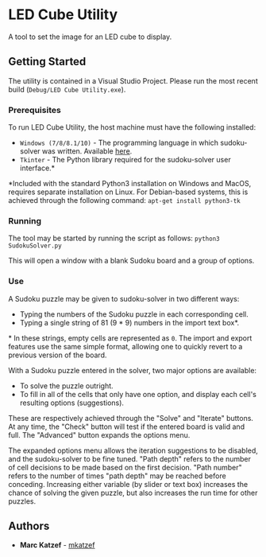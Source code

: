 # LED Cube Utility

A tool to set the image for an LED cube to display.

## Getting Started

The utility is contained in a Visual Studio Project. Please run the most recent build (`Debug/LED Cube Utility.exe`).

### Prerequisites

To run LED Cube Utility, the host machine must have the following installed:
* `Windows (7/8/8.1/10)` - The programming language in which sudoku-solver was written. Available [here](https://www.python.org/).
* `Tkinter` - The Python library required for the sudoku-solver user interface.\*

\*Included with the standard Python3 installation on Windows and MacOS, requires separate installation on Linux. For Debian-based systems, this is achieved through the following command:
`apt-get install python3-tk`

### Running

The tool may be started by running the script as follows:
`python3 SudokuSolver.py` 

This will open a window with a blank Sudoku board and a group of options.

### Use

A Sudoku puzzle may be given to sudoku-solver in two different ways:
* Typing the numbers of the Sudoku puzzle in each corresponding cell.
* Typing a single string of 81 (9 \* 9) numbers in the import text box\*.

\* In these strings, empty cells are represented as `0`. The import and export features use the same simple format, allowing one to quickly revert to a previous version of the board.

With a Sudoku puzzle entered in the solver, two major options are available:
* To solve the puzzle outright.
* To fill in all of the cells that only have one option, and display each cell's resulting options (suggestions).

These are respectively achieved through the "Solve" and "Iterate" buttons. At any time, the "Check" button will test if the entered board is valid and full. The "Advanced" button expands the options menu.

The expanded options menu allows the iteration suggestions to be disabled, and the sudoku-solver to be fine tuned. "Path depth" refers to the number of cell decisions to be made based on the first decision. "Path number" refers to the number of times "path depth" may be reached before conceding. Increasing either variable (by slider or text box) increases the chance of solving the given puzzle, but also increases the run time for other puzzles.

## Authors

* **Marc Katzef** - [mkatzef](https://github.com/mkatzef)
